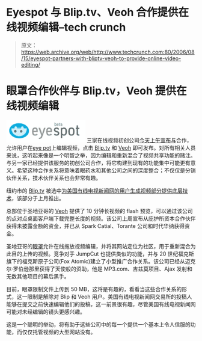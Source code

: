 # Eyespot 与 Blip.tv、Veoh 合作提供在线视频编辑–tech crunch

> 原文：<https://web.archive.org/web/http://www.techcrunch.com:80/2006/08/15/eyespot-partners-with-bliptv-veoh-to-provide-online-video-editing/>

# 眼罩合作伙伴与 Blip.tv，Veoh 提供在线视频编辑

[![eyespot logo](img/e649e30955b587b091d9eb9bf7c3fdea.png)](https://web.archive.org/web/20220119230653/http://eyespot.com/) 三家在线视频初创公司[今天上午宣布与](https://web.archive.org/web/20220119230653/http://biz.yahoo.com/bw/060815/20060815005321.html?.v=1)合作，允许用户在[eye pot](https://web.archive.org/web/20220119230653/http://eyespot.com/)上编辑视频，点击 [Blip.tv](https://web.archive.org/web/20220119230653/http://blip.tv/) 和 [Veoh](https://web.archive.org/web/20220119230653/http://veoh.com/) 即可发布。对所有相关人员来说，这听起来像是一个明智之举，因为编辑和重新混合了视频共享功能的赌注。与另一家已经提供该服务的初创公司合作，将它构建到现有的功能集中可能更有意义。希望这种合作关系将意味着眼药水和其他公司之间的深度整合；不仅仅是分销伙伴关系，技术伙伴关系也会非常有趣。

纽约市的 [Blip.tv](https://web.archive.org/web/20220119230653/http://blip.tv/) 被选中[为美国有线电视新闻网的用户生成视频部分](https://web.archive.org/web/20220119230653/http://www.beta.techcrunch.com/2006/07/31/cnn-aol-launch-new-video-services-trouble-for-startups/)[提供底层技术](https://web.archive.org/web/20220119230653/http://www.cnn.com/exchange/)，该部分于上月推出。

总部位于圣地亚哥的 [Veoh](https://web.archive.org/web/20220119230653/http://veoh.com/) 提供了 10 分钟长视频的 flash 预览，可以通过该公司的点对点桌面客户端下载完整长度的视频。该公司上周宣布从庇护所资本合作伙伴获得未披露金额的资金，并已从 Spark Catial、Torante 公司和时代华纳获得资金。

圣地亚哥的[眼罩](https://web.archive.org/web/20220119230653/http://eyespot.com/)允许在线拖放视频编辑，并将其网站定位为社区，用于重新混合为此目的上传的视频。竞争对手 JumpCut 也提供类似的功能，并与 20 世纪福克斯旗下的福克斯原子公司(Fox Atomic)建立了小型推广合作关系。该公司已经从迈克尔·罗伯逊那里获得了天使般的资助，他是 MP3.com、吉兹莫项目、Ajax 发射和无数其他项目的幕后黑手。

目前，眼罩限制文件上传到 50 MB，这将是有趣的，看看当这些合作关系的形式，这一限制是解除对 Blip 和 Veoh 用户。美国有线电视新闻网交易所的投稿人能够在提交之前快速编辑他们的投稿，这一前景很有趣，尽管美国有线电视新闻网可能对未经编辑的镜头更感兴趣。

这是一个聪明的举动，将有助于这些公司中的每一个提供一个基本上令人信服的功能，而仅仅托管视频的大型网站没有。